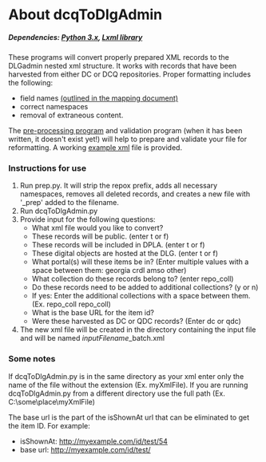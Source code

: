 # About dcqToDlgAdmin

##### *Dependencies: [Python 3.x](https://www.python.org/), [Lxml library](https://pypi.python.org/pypi/lxml)*

These programs will convert properly prepared XML records to the DLGadmin nested xml structure. It works with records that have been harvested from either DC or DCQ repositories. Proper formatting includes the following:

* field names [(outlined in the mapping document)](https://docs.google.com/spreadsheets/d/1hwoKAh1_jk6HN6hyBCbwi_VizuR14RktfqoZc6jTIrs/edit?usp=sharing)
* correct namespaces
* removal of extraneous content.


The [pre-processing program](prep.py) and validation program (when it has been written, it doesn't exist yet!) will help to prepare and validate your file for reformatting. A working [example xml](test_testers.xml) file is provided.


### Instructions for use
1. Run prep.py. It will strip the repox prefix, adds all necessary namespaces, removes all deleted records, and creates a new file with    '_prep' added to the filename.
2. Run dcqToDlgAdmin.py
3. Provide input for the following questions:
   * What xml file would you like to convert?
   * These records will be public. (enter t or f)
   * These records will be included in DPLA. (enter t or f)
   * These digital objects are hosted at the DLG. (enter t or f)
   * What portal(s) will these items be in? (Enter multiple values with a space between them: georgia crdl amso other)
   * What collection do these records belong to? (enter repo_coll)
   * Do these records need to be added to additional collections? (y or n)
    * If yes: Enter the additional collections with a space between them. (Ex. repo_coll repo_coll)
   * What is the base URL for the item id?
   * Were these harvested as DC or QDC records? (Enter dc or qdc)
3. The new xml file will be created in the directory containing the input file and will be named *inputFilename*_batch.xml
   
### Some notes
If dcqToDlgAdmin.py is in the same directory as your xml enter only the name of the file without the extension (Ex. myXmlFile). If you are running dcqToDlgAdmin.py from a different directory use the full path (Ex. C:\some\place\myXmlFile)


The base url is the part of the isShownAt url that can be eliminated to get the item ID. For example:
   * isShownAt: http://myexample.com/id/test/54
   * base url: http://myexample.com/id/test/
